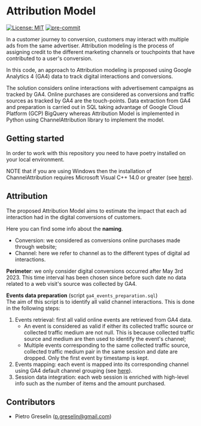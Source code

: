 # Attribution Model

[![License: MIT](https://img.shields.io/badge/License-MIT-yellow.svg)](https://opensource.org/licenses/MIT)
[![pre-commit](https://img.shields.io/badge/pre--commit-enabled-brightgreen?logo=pre-commit&logoColor=white)](<>)

In a customer journey to conversion, customers may interact with multiple ads from the same advertiser.
Attribution modeling is the process of assigning credit to the different marketing channels or touchpoints that have contributed to a user's conversion.

In this code, an approach to Attribution modeling is proposed using Google Analytics 4 (GA4) data to track digital interactions and conversions.

The solution considers online interactions with advertisement campaigns as tracked by GA4.
Online purchases are considered as conversions and traffic sources as tracked by GA4 are the touch-points.
Data extraction from GA4 and preparation is carried out in SQL taking advantage of Google Cloud Platform (GCP) BigQuery whereas Attribution Model is implemented in Python using ChannelAttribution library to implement the model.

## Getting started

In order to work with this repository you need to have poetry installed on your local environment.

NOTE that if you are using Windows then the installation of ChannelAttribution requires Microsoft Visual C++ 14.0 or greater (see [here](https://visualstudio.microsoft.com/it/downloads/)).

## Attribution

The proposed Attribution Model aims to estimate the impact that each ad interaction had in the digital conversions of customers.

Here you can find some info about the **naming**.

- Conversion: we considered as conversions online purchases made through website;
- Channel: here we refer to channel as to the different types of digital ad interactions.

**Perimeter**: we only consider digital conversions occurred after May 3rd 2023. This time interval has been chosen since before such date no data related to a web visit's source was collected by GA4.

**Events data preparation** (script `ga4_events_preparation.sql`)\
The aim of this script is to identify all valid channel interactions. This is done in the following steps:

1. Events retrieval: first all valid online events are retrieved from GA4 data.
   - An event is considered as valid if either its collected traffic source or collected traffic medium are not null. This is because collected traffic source and medium are then used to identify the event's channel;
   - Multiple events corresponding to the same collected traffic source, collected traffic medium pair in the same session and date are dropped. Only the first event by timestamp is kept.
1. Events mapping: each event is mapped into its corresponding channel using GA4 default channel grouping (see [here](https://support.google.com/analytics/answer/9756891?hl=en&ref_topic=11151952&sjid=5040598599104191390-EU#)).
1. Session data integration: each web session is enriched with high-level info such as the number of items and the amount purchased.

## Contributors

- Pietro Greselin (p.greselin@gmail.com)

